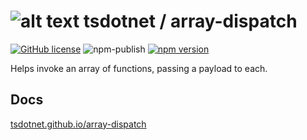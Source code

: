 # ![alt text](https://avatars1.githubusercontent.com/u/64487547?s=30&amp;v=5 "tsdotnet") tsdotnet / array-dispatch

[![GitHub license](https://img.shields.io/badge/license-MIT-blue.svg?style=flat-square)](https://github.com/tsdotnet/array-dispatch/blob/master/LICENSE)
![npm-publish](https://github.com/tsdotnet/array-dispatch/workflows/npm-publish/badge.svg)
[![npm version](https://img.shields.io/npm/v/@tsdotnet/array-dispatch.svg?style=flat-square)](https://www.npmjs.com/package/@tsdotnet/array-dispatch)

Helps invoke an array of functions, passing a payload to each.

## Docs

[tsdotnet.github.io/array-dispatch](https://tsdotnet.github.io/array-dispatch/)
